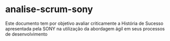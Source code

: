 # analise-scrum-sony
Este documento tem por objetivo avaliar criticamente a História de Sucesso apresentada pela  SONY na utilização da abordagem ágil em seus processos de desenvolvimento
